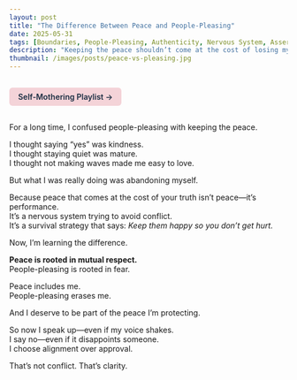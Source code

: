 ```yaml
---
layout: post
title: "The Difference Between Peace and People-Pleasing"
date: 2025-05-31
tags: [Boundaries, People-Pleasing, Authenticity, Nervous System, Assertiveness]
description: "Keeping the peace shouldn’t come at the cost of losing myself."
thumbnail: /images/posts/peace-vs-pleasing.jpg
---
```


<a href="https://music.youtube.com/playlist?list=PLuO5E1rh5RqIzePJeOjdXo62gwnYJ748_&si=NvtF0mzI9Sx2IoPu&shuffle=1" 
   target="_blank" 
   class="back-button"
   style="display:inline-block; margin: 1rem auto; background-color: #F4D3D8; color: #1A2D41; padding: 0.5rem 1rem; border-radius: 6px; font-weight: 600; text-decoration: none;">
  Self‑Mothering Playlist →
</a>

For a long time, I confused people-pleasing with keeping the peace.

I thought saying “yes” was kindness.  
I thought staying quiet was mature.  
I thought not making waves made me easy to love.

But what I was really doing was abandoning myself.

Because peace that comes at the cost of your truth isn’t peace—it’s performance.  
It’s a nervous system trying to avoid conflict.  
It’s a survival strategy that says: *Keep them happy so you don’t get hurt.*

Now, I’m learning the difference.

**Peace is rooted in mutual respect.**  
People-pleasing is rooted in fear.

Peace includes me.  
People-pleasing erases me.

And I deserve to be part of the peace I’m protecting.

So now I speak up—even if my voice shakes.  
I say no—even if it disappoints someone.  
I choose alignment over approval.

That’s not conflict. That’s clarity.
